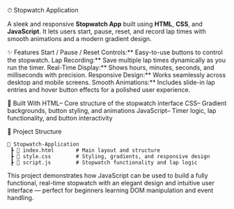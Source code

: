 ⏱ Stopwatch Application

A sleek and responsive **Stopwatch App** built using **HTML**, **CSS**, and **JavaScript**.
It lets users start, pause, reset, and record lap times with smooth animations and a modern gradient design.

✨ Features
Start / Pause / Reset Controls:** Easy-to-use buttons to control the stopwatch.
Lap Recording:** Save multiple lap times dynamically as you run the timer.
Real-Time Display:** Shows hours, minutes, seconds, and milliseconds with precision.
Responsive Design:** Works seamlessly across desktop and mobile screens.
Smooth Animations:** Includes slide-in lap entries and hover button effects for a polished user experience.

🧩 Built With
HTML– Core structure of the stopwatch interface
CSS– Gradient backgrounds, button styling, and animations
JavaScript– Timer logic, lap functionality, and button interactivity

📁 Project Structure
```
📂 Stopwatch-Application
 ┣ 📜 index.html       # Main layout and structure
 ┣ 📜 style.css        # Styling, gradients, and responsive design
 ┣ 📜 script.js        # Stopwatch functionality and lap logic
```

This project demonstrates how JavaScript can be used to build a fully functional, real-time stopwatch with an elegant design and intuitive user interface — perfect for beginners learning DOM manipulation and event handling.

